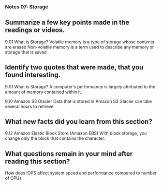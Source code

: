 ### Notes 07: Storage

## Summarize a few key points made in the readings or videos.

9.01 What is Storage?
Volatile memory is a type of storage whose contents are erased
Non-volatile memory is a term used to describe any memory or storage that is saved

## Identify two quotes that were made, that you found interesting.

9.01 What is Storage?
A computer's performance is largely attributed to the amount of memory contained within it.

9.10 Amazon S3 Glacier
Data that is stored in Amazon S3 Glacier can take several hours to retrieve

## What new facts did you learn from this section?

9.12 Amazon Elastic Block Store (Amazon EBS)
With block storage, you change only the block that contains the character.

## What questions remain in your mind after reading this section?

How does IOPS affect system speed and performance compared to number of CPUs
